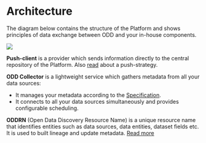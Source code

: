 # Architecture

The diagram below contains the structure of the Platform and shows principles of data exchange between ODD and your in-house components.

![](.gitbook/img/architecture\_collector.png)

**Push-client** is a provider which sends information directly to the central repository of the Platform. Also [read](https://github.com/opendatadiscovery/opendatadiscovery-specification/blob/main/specification/specification.md#push-model) about a push-strategy.

**ODD Collector** is a lightweight service which gathers metadata from all your data sources:

* It manages your metadata according to the [Specification](https://github.com/opendatadiscovery/opendatadiscovery-specification/blob/main/specification/specification.md).
* It connects to all your data sources simultaneously and provides configurable scheduling.

**ODDRN** (Open Data Discovery Resource Name) is a unique resource name that identifies entities such as data sources, data entities, dataset fields etc. It is used to built lineage and update metadata. [Read more](ingestion/oddrn.md)
